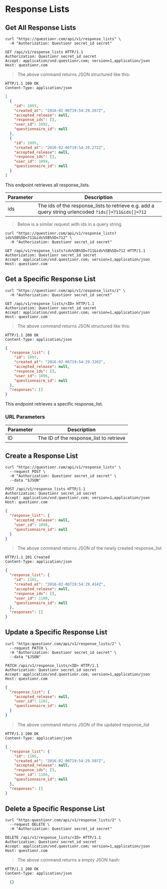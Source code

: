 # Response Lists

## Get All Response Lists

```shell
curl "https://questionr.com/api/v1/response_lists" \
  -H "Authorization: Questionr secret_id secret"
```

```http
GET /api/v1/response_lists HTTP/1.1
Authorization: Questionr secret_id secret
Accept: application/vnd.questionr.com; version=1,application/json
Host: questionr.com
```

> The above command returns JSON structured like this:

```http
HTTP/1.1 200 OK
Content-Type: application/json
```
```json
[
  {
    "id": 1093,
    "created_at": "2016-02-06T19:54:29.267Z",
    "accepted_release": null,
    "response_ids": [],
    "user_id": 1092,
    "questionnaire_id": null
  },
  {
    "id": 1095,
    "created_at": "2016-02-06T19:54:29.272Z",
    "accepted_release": null,
    "response_ids": [],
    "user_id": 1094,
    "questionnaire_id": null
  }
]
```

This endpoint retrieves all response_lists.


Parameter | Description
--------- | -----------
ids | The ids of the response_lists to retrieve e.g. add a query string urlencoded `?ids[]=711&ids[]=712`

> Below is a similar request with ids in a query string

```shell
curl "https://questionr.com/api/v1/response_lists?ids%5B%5D=711&ids%5B%5D=712" \
  -H "Authorization: Questionr secret_id secret"
```
```http
GET /api/v1/response_lists?ids%5B%5D=711&ids%5B%5D=712 HTTP/1.1
Authorization: Questionr secret_id secret
Accept: application/vnd.questionr.com; version=1,application/json
Host: questionr.com
```

## Get a Specific Response List

```shell
curl "https://questionr.com/api/v1/response_lists/2" \
  -H "Authorization: Questionr secret_id secret"
```

```http
GET /api/v1/response_lists/<ID> HTTP/1.1
Authorization: Questionr secret_id secret
Accept: application/vnd.questionr.com; version=1,application/json
Host: questionr.com
```

> The above command returns JSON structured like this:

```http
HTTP/1.1 200 OK
Content-Type: application/json
```
```json
{
  "response_list": {
    "id": 1097,
    "created_at": "2016-02-06T19:54:29.320Z",
    "accepted_release": null,
    "response_ids": [],
    "user_id": 1096,
    "questionnaire_id": null
  },
  "responses": []
}
```

This endpoint retrieves a specific response_list.

### URL Parameters

Parameter | Description
--------- | -----------
ID | The ID of the response_list to retrieve



## Create a Response List



```shell
curl "https://questionr.com/api/v1/response_lists" \
  --request POST \
  -H "Authorization: Questionr secret_id secret" \
  --data "$JSON"
```

```http
POST /api/v1/response_lists HTTP/1.1
Authorization: Questionr secret_id secret
Accept: application/vnd.questionr.com; version=1,application/json
Host: questionr.com
```
```json
{
  "response_list": {
    "accepted_release": null,
    "user_id": 1098,
    "questionnaire_id": null
  }
}
```

> The above command returns JSON of the newly created response_list

```http
HTTP/1.1 201 Created
Content-Type: application/json
```
```json
{
  "response_list": {
    "id": 1101,
    "created_at": "2016-02-06T19:54:29.414Z",
    "accepted_release": null,
    "response_ids": [],
    "user_id": 1100,
    "questionnaire_id": null
  },
  "responses": []
}
```

## Update a Specific Response List



```shell
curl "https:questionr.com/api/v1/response_lists/2" \
  --request PATCH \
  -H "Authorization: Questionr secret_id secret" \
  --data "$JSON"
```
```http
PATCH /api/v1/response_lists/<ID> HTTP/1.1
Authorization: Questionr secret_id secret
Accept: application/vnd.questionr.com; version=1,application/json
Host: questionr.com
```
```json
{
  "response_list": {
    "accepted_release": null,
    "user_id": 1102,
    "questionnaire_id": null
  }
}
```

> The above command returns JSON of the updated response_list

```http
HTTP/1.1 200 OK
Content-Type: application/json
```
```json
{
  "response_list": {
    "id": 1105,
    "created_at": "2016-02-06T19:54:29.507Z",
    "accepted_release": null,
    "response_ids": [],
    "user_id": 1104,
    "questionnaire_id": null
  },
  "responses": []
}
```


## Delete a Specific Response List



```shell
curl "https:questionr.com/api/v1/response_lists/2" \
  --request DELETE \
  -H "Authorization: Questionr secret_id secret"
```

```http
DELETE /api/v1/response_lists/<ID> HTTP/1.1
Authorization: Questionr secret_id secret
Accept: application/vnd.questionr.com; version=1,application/json
Host: questionr.com
```

> The above command returns a empty JSON hash:

```http
HTTP/1.1 200 OK
Content-Type: application/json
```
```json
  {}
```

